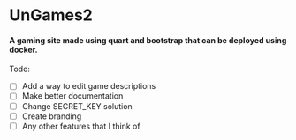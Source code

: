 
# UnGames2  
#### A gaming site made using quart and bootstrap that can be deployed using docker.

Todo:
 - [ ] Add a way to edit game descriptions
 - [ ] Make better documentation
 - [ ] Change SECRET_KEY solution
 - [ ] Create branding 
 - [ ] Any other features that I think of